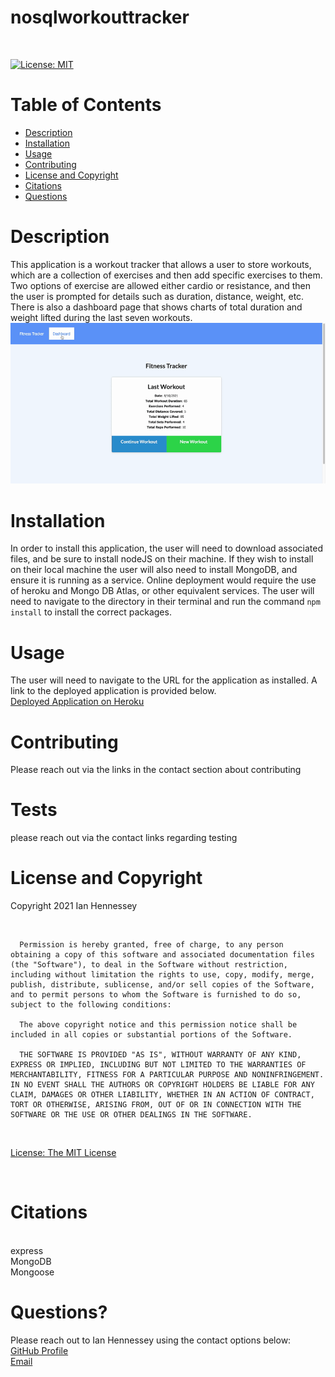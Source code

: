 # nosqlworkouttracker
<br>

  [![License: MIT](https://img.shields.io/badge/License-MIT-yellow.svg)](https://opensource.org/licenses/MIT) 
  <br>

  # Table of Contents
  - [Description](#Description)
  - [Installation](#Installation)
  - [Usage](#Usage)
  - [Contributing](#Contributing)
  - [License and Copyright](#License-and-Copyright)
  - [Citations](#Citations)
  - [Questions](#Questions)
  
  # Description
  
This application is a workout tracker that allows a user to store workouts, which are a collection of exercises and then add specific exercises to them.  Two options of exercise are allowed either cardio or resistance, and then the user is prompted for details such as duration, distance, weight, etc.  There is also a dashboard page that shows charts of total duration and weight lifted during the last seven workouts.<br>
  ![Screen capture of deployed application](./images/fitnesstrackerscreencapture.gif) <br>
  
  # Installation
  
  In order to install this application, the user will need to download associated files, and be sure to install nodeJS on their machine.  If they wish to install on their local machine the user will also need to install MongoDB, and ensure it is running as a service.  Online deployment would require the use of heroku and Mongo DB Atlas, or other equivalent services.  The user will need to navigate to the directory in their terminal and run the command ```npm install``` to install the correct packages.<br>
  
  # Usage
  
The user will need to navigate to the URL for the application as installed.  A link to the deployed application is provided below. <br>
[Deployed Application on Heroku](<https://hennesseyworkouttracker.herokuapp.com/>)
  
  # Contributing
  
  Please reach out via the links in the contact section about contributing<br>
  
  # Tests
  
  please reach out via the contact links regarding testing <br>
  
  # License and Copyright
  
  Copyright 2021 Ian Hennessey
  
  <br>

  
      Permission is hereby granted, free of charge, to any person obtaining a copy of this software and associated documentation files (the "Software"), to deal in the Software without restriction, including without limitation the rights to use, copy, modify, merge, publish, distribute, sublicense, and/or sell copies of the Software, and to permit persons to whom the Software is furnished to do so, subject to the following conditions:
      
      The above copyright notice and this permission notice shall be included in all copies or substantial portions of the Software.
      
      THE SOFTWARE IS PROVIDED "AS IS", WITHOUT WARRANTY OF ANY KIND, EXPRESS OR IMPLIED, INCLUDING BUT NOT LIMITED TO THE WARRANTIES OF MERCHANTABILITY, FITNESS FOR A PARTICULAR PURPOSE AND NONINFRINGEMENT. IN NO EVENT SHALL THE AUTHORS OR COPYRIGHT HOLDERS BE LIABLE FOR ANY CLAIM, DAMAGES OR OTHER LIABILITY, WHETHER IN AN ACTION OF CONTRACT, TORT OR OTHERWISE, ARISING FROM, OUT OF OR IN CONNECTION WITH THE SOFTWARE OR THE USE OR OTHER DEALINGS IN THE SOFTWARE.
      

  <br>

  [License: The MIT License](<https://opensource.org/licenses/MIT>)

  <br>

  # Citations

 <br>
  express <br>
  MongoDB <br>
  Mongoose <br>
  
  # Questions?
  Please reach out to Ian Hennessey using the contact options below: <br>
  [GitHub Profile](<https://github.com/atleastitsanethosman>)<br>
  [Email](<mailto:ian.hennessey@gmail.com>)
